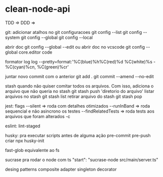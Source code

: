 # clean-node-api

TDD => 
DDD =>

git:
  adicionar atalhos no git
  configuracoes
    git config --list
    git config --system
    git config --global
    git config --local

  abrir doc
    git config --global --edit
  ou
  abrir doc no vcscode
    git config --global core.editor code

  formator log
    log --pretty=format:'%C(blue)%h%C(red)%d %C(white)%s - %C(cyan)%cn, %C(green)%cr'

  juntar novo commit com o anterior
    git add .
    git commit --amend --no-edit

  stash
    quando não quiser comitar todos os arquivos. Com isso, adiciona o arquivo que não queria no stash
      git stash push 'diretorio do arquivo'
    listar arquivos no stash
      git stash list
    retirar arquivo do stash
      git stash pop

jest:
  flags
    --silent => roda com detalhes otimizados 
    --runInBand => roda sequencial e não asincrono os testes
    --findRelatedTests => roda tests aos arquivos que foram alterados
    -c

eslint:
  lint-staged

husky:
  pra executar scripts antes de alguma ação
    pre-commit
    pre-push
  criar
    npx husky-init

fast-glob
    equivalente ao fs

sucrase
    pra rodar o node com ts
        "start": "sucrase-node src/main/server.ts"


desing patterns
    composite
    adapter
    singleton
    decorator




